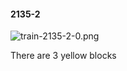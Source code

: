 #### 2135-2
![train-2135-2-0.png](https://github.com/lil-lab/nlvr/raw/master/nlvr/train/images/37/train-2135-2-0.png "train-2135-2-0.png")

There are 3 yellow blocks